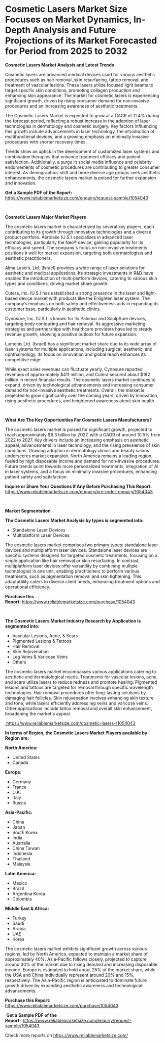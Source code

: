 <p><h1>Cosmetic Lasers Market Size Focuses on Market Dynamics, In-Depth Analysis and Future Projections of its Market Forecasted for Period from 2025 to 2032</h1></p><p><strong>Cosmetic Lasers Market Analysis and Latest Trends</strong></p>
<p><p>Cosmetic lasers are advanced medical devices used for various aesthetic procedures such as hair removal, skin resurfacing, tattoo removal, and treatment of vascular lesions. These lasers utilize focused light beams to target specific skin conditions, promoting collagen production and enhancing skin appearance. The market for cosmetic lasers is experiencing significant growth, driven by rising consumer demand for non-invasive procedures and an increasing awareness of aesthetic treatments.</p><p>The Cosmetic Lasers Market is expected to grow at a CAGR of 11.4% during the forecast period, reflecting a robust increase in the adoption of laser technologies in dermatology and cosmetic surgery. Key factors influencing this growth include advancements in laser technology, the introduction of multifunctional devices, and a growing emphasis on minimally invasive procedures with shorter recovery times. </p><p>Trends show an uptick in the development of customized laser systems and combination therapies that enhance treatment efficacy and patient satisfaction. Additionally, a surge in social media influence and celebrity endorsements of cosmetic procedures are contributing to greater consumer interest. As demographics shift and more diverse age groups seek aesthetic enhancements, the cosmetic lasers market is poised for further expansion and innovation.</p></p>
<p><strong>Get a Sample PDF of the Report:&nbsp;</strong> <a href="https://www.reliablemarketsize.com/enquiry/request-sample/1054043?utm_campaign=1845&utm_medium=2&utm_source=Github&utm_content=ia&utm_term=06022025&utm_id=cosmetic-lasers">https://www.reliablemarketsize.com/enquiry/request-sample/1054043</a></p>
<p>&nbsp;</p>
<p><strong>Cosmetic Lasers Major Market Players</strong></p>
<p><p>The cosmetic lasers market is characterized by several key players, each contributing to its growth through innovative technologies and a diverse product portfolio. Aerolase (U.S.) specializes in advanced laser technologies, particularly the Neo® device, gaining popularity for its efficacy and speed. The company's focus on non-invasive treatments positions it well for market expansion, targeting both dermatologists and aesthetic practitioners.</p><p>Alma Lasers, Ltd. (Israel) provides a wide range of laser solutions for aesthetic and medical applications. Its strategic investments in R&D have enabled the introduction of multi-platform devices, catering to various skin types and conditions, driving market share growth. </p><p>Cutera, Inc. (U.S.) has established a strong presence in the laser and light-based device market with products like the Enlighten laser system. The company’s emphasis on both safety and effectiveness aids in expanding its customer base, particularly in aesthetic clinics.</p><p>Cynosure, Inc. (U.S.) is known for its Palomar and SculpSure devices, targeting body contouring and hair removal. Its aggressive marketing strategies and partnerships with healthcare providers have led to steady revenue growth, showing a positive outlook for future expansion.</p><p>Lumenis Ltd. (Israel) has a significant market share due to its wide array of laser systems for multiple applications, including surgical, aesthetic, and ophthalmology. Its focus on innovation and global reach enhances its competitive edge.</p><p>While exact sales revenues can fluctuate yearly, Cynosure reported revenues of approximately $411 million, and Cutera secured about $182 million in recent financial results. The cosmetic lasers market continues to expand, driven by technological advancements and increasing consumer demand for non-invasive aesthetic treatments. Overall, the market is projected to grow significantly over the coming years, driven by innovation, rising aesthetic procedures, and heightened awareness about skin health.</p></p>
<p>&nbsp;</p>
<p><strong>What Are The Key Opportunities For Cosmetic Lasers Manufacturers?</strong></p>
<p><p>The cosmetic lasers market is poised for significant growth, projected to reach approximately $6.3 billion by 2027, with a CAGR of around 10.5% from 2022 to 2027. Key drivers include an increasing emphasis on aesthetic appeal, advancements in laser technology, and the rising prevalence of skin conditions. Growing adoption in dermatology clinics and beauty salons underscores market expansion. North America remains a leading region, fueled by high disposable income and demand for non-invasive procedures. Future trends point towards more personalized treatments, integration of AI in laser systems, and a focus on minimally invasive procedures, enhancing patient safety and satisfaction.</p></p>
<p><strong>Inquire or Share Your Questions If Any Before Purchasing This Report:</strong> <a href="https://www.reliablemarketsize.com/enquiry/pre-order-enquiry/1054043?utm_campaign=1845&utm_medium=2&utm_source=Github&utm_content=ia&utm_term=06022025&utm_id=cosmetic-lasers">https://www.reliablemarketsize.com/enquiry/pre-order-enquiry/1054043</a></p>
<p>&nbsp;</p>
<p><strong>Market Segmentation</strong></p>
<p><strong>The Cosmetic Lasers Market Analysis by types is segmented into:</strong></p>
<p><ul><li>Standalone Laser Devices</li><li>Multiplatform Laser Devices</li></ul></p>
<p><p>The cosmetic lasers market comprises two primary types: standalone laser devices and multiplatform laser devices. Standalone laser devices are specific systems designed for targeted cosmetic treatments, focusing on a single application like hair removal or skin resurfacing. In contrast, multiplatform laser devices offer versatility by combining multiple technologies in one unit, enabling practitioners to perform various treatments, such as pigmentation removal and skin tightening. This adaptability caters to diverse client needs, enhancing treatment options and operational efficiency.</p></p>
<p><strong>Purchase this Report:&nbsp;</strong><a href="https://www.reliablemarketsize.com/purchase/1054043?utm_campaign=1845&utm_medium=2&utm_source=Github&utm_content=ia&utm_term=06022025&utm_id=cosmetic-lasers">https://www.reliablemarketsize.com/purchase/1054043</a></p>
<p>&nbsp;</p>
<p><strong>The Cosmetic Lasers Market Industry Research by Application is segmented into:</strong></p>
<p><ul><li>Vascular Lesions, Acne, & Scars</li><li>Pigmented Lesions & Tattoos</li><li>Hair Removal</li><li>Skin Rejuvenation</li><li>Leg Veins & Varicose Veins</li><li>Others</li></ul></p>
<p><p>The cosmetic lasers market encompasses various applications catering to aesthetic and dermatological needs. Treatments for vascular lesions, acne, and scars utilize lasers to reduce redness and promote healing. Pigmented lesions and tattoos are targeted for removal through specific wavelength technologies. Hair removal procedures offer long-lasting solutions by damaging hair follicles. Skin rejuvenation involves enhancing skin texture and tone, while lasers efficiently address leg veins and varicose veins. Other applications include tattoo removal and overall skin enhancement, broadening the market's appeal.</p></p>
<p><a href="https://www.reliablemarketsize.com/cosmetic-lasers-r1054043?utm_campaign=1845&utm_medium=2&utm_source=Github&utm_content=ia&utm_term=06022025&utm_id=cosmetic-lasers">&nbsp;https://www.reliablemarketsize.com/cosmetic-lasers-r1054043</a></p>
<p><strong>In terms of Region, the Cosmetic Lasers Market Players available by Region are:</strong></p>
<p>
    <p> <strong> North America: </strong>
        <ul>
            <li>United States</li>
            <li>Canada</li>
        </ul>
        </p> 
    <p> <strong> Europe: </strong>
        <ul>
            <li>Germany</li>
            <li>France</li>
            <li>U.K.</li>
            <li>Italy</li>
            <li>Russia</li>
        </ul>
        </p> 
    <p> <strong> Asia-Pacific: </strong>
        <ul>
            <li>China</li>
            <li>Japan</li>
            <li>South Korea</li>
            <li>India</li>
            <li>Australia</li>
            <li>China Taiwan</li>
            <li>Indonesia</li>
            <li>Thailand</li>
            <li>Malaysia</li>
        </ul>
        </p> 
    <p> <strong> Latin America: </strong>
        <ul>
            <li>Mexico</li>
            <li>Brazil</li>
            <li>Argentina Korea</li>
            <li>Colombia</li>
        </ul>
        </p> 
    <p> <strong> Middle East & Africa: </strong>
        <ul>
            <li>Turkey</li>
            <li>Saudi</li>
            <li>Arabia</li>
            <li>UAE</li>
            <li>Korea</li>
        </ul>
    </p>
    </p>
<p><p>The cosmetic lasers market exhibits significant growth across various regions, led by North America, expected to maintain a market share of approximately 40%. Asia-Pacific follows closely, projected to capture around 30% of the market due to rising demand and increasing disposable income. Europe is estimated to hold about 25% of the market share, while the USA and China individually represent around 20% and 15%, respectively. The Asia-Pacific region is anticipated to dominate future growth driven by expanding aesthetic awareness and technological advancements.</p></p>
<p><strong>Purchase this Report: </strong><a href="https://www.reliablemarketsize.com/purchase/1054043?utm_campaign=1845&utm_medium=2&utm_source=Github&utm_content=ia&utm_term=06022025&utm_id=cosmetic-lasers">https://www.reliablemarketsize.com/purchase/1054043</a></p>
<p>&nbsp;<strong>Get a Sample PDF of the Report:&nbsp;&nbsp;</strong><a href="https://www.reliablemarketsize.com/enquiry/request-sample/1054043?utm_campaign=1845&utm_medium=2&utm_source=Github&utm_content=ia&utm_term=06022025&utm_id=cosmetic-lasers">https://www.reliablemarketsize.com/enquiry/request-sample/1054043</a></p>
<p><strong></strong></p>
<p>Check more reports on <a href="https://www.reliablemarketsize.com/?utm_campaign=1845&utm_medium=2&utm_source=Github&utm_content=ia&utm_term=06022025&utm_id=cosmetic-lasers">https://www.reliablemarketsize.com/</a></p>